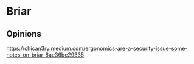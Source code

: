 # Briar

## Opinions

https://chican3ry.medium.com/ergonomics-are-a-security-issue-some-notes-on-briar-8ae36be29335
